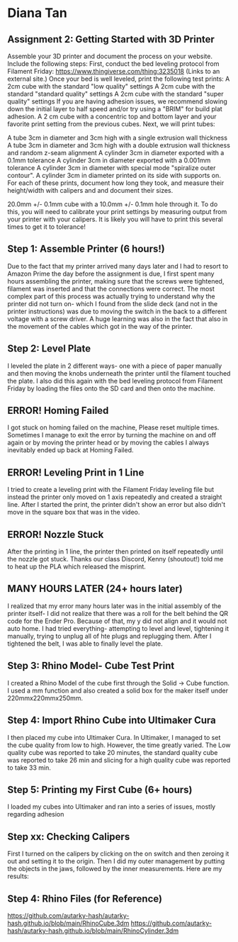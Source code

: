 # Diana Tan

## Assignment 2: Getting Started with 3D Printer
Assemble your 3D printer and document the process on your website. Include the following steps:
First, conduct the bed leveling protocol from Filament Friday: https://www.thingiverse.com/thing:3235018 (Links to an external site.)
Once your bed is well leveled, print the following test prints:
A 2cm cube with the standard "low quality" settings 
A 2cm cube with the standard "standard quality" settings 
A 2cm cube with the standard "super quality" settings
If you are having adhesion issues, we recommend slowing down the initial layer to half speed and/or  try using a "BRIM" for build plat adhesion.
A 2 cm cube with a concentric top and bottom layer and your favorite print setting from the previous cubes.
Next, we will print tubes: 

A tube 3cm in diameter and 3cm high with a single extrusion wall thickness
A tube 3cm in diameter and 3cm high with a double extrusion wall thickness and random z-seam alignment
A cylinder 3cm in diameter exported with a 0.1mm tolerance
A cylinder 3cm in diameter exported with a 0.001mm tolerance
A cylinder 3cm in diameter with special mode "spiralize outer contour".
A cylinder 3cm in diameter printed on its side with supports on.
For each of these prints, document how long they took, and measure their height/width with calipers and and document their sizes. 

20.0mm +/- 0.1mm cube with a 10.0mm +/- 0.1mm hole through it.
To do this, you will need to calibrate your print settings by measuring output from your printer with your calipers. It is likely you will have to print this several times to get it to tolerance!
## Step 1: Assemble Printer (6 hours!)
Due to the fact that my printer arrived many days later and I had to resort to Amazon Prime the day before the assignment is due, I first spent many hours assembling the printer, making sure that the screws were tightened, filament was inserted and that the connections were correct. The most complex part of this process was actually trying to understand why the printer did not turn on- which I found from the slide deck (and not in the printer instructions) was due to moving the switch in the back to a different voltage with a screw driver. A huge learning was also in the fact that  also in the movement of the cables which got in the way of the printer. 

## Step 2: Level Plate
I leveled the plate in 2 different ways- one with a piece of paper manually and then moving the knobs underneath the printer until the filament touched the plate. I also did this again with the bed leveling protocol from Filament Friday by loading the files onto the SD card and then onto the machine.

## ERROR! Homing Failed
I got stuck on homing failed on the machine, Please reset multiple times. Sometimes I manage to exit the error by turning the machine on and off again or by moving the printer head or by moving the cables I always inevitably ended up back at Homing Failed.

## ERROR! Leveling Print in 1 Line
I tried to create a leveling print with the Filament Friday leveling file but instead the printer only moved on 1 axis repeatedly and created a straight line. After I started the print, the printer didn't show an error but also didn't move in the square box that was in the video.

## ERROR! Nozzle Stuck
After the printing in 1 line, the printer then printed on itself repeatedly until the nozzle got stuck. Thanks our class Discord, Kenny (shoutout!) told me to heat up the PLA which released the misprint. 

## MANY HOURS LATER (24+ hours later)
I realized that my error many hours later was in the initial assembly of the printer itself- I did not realize that there was a roll for the belt behind the QR code for the Ender Pro. Because of that, my y did not align and it would not auto home. I had tried everything- attempting to level and level, tightening it manually, trying to unplug all of hte plugs and replugging them. After I tightened the belt, I was able to finally level the plate.

## Step 3: Rhino Model- Cube Test Print
I created a Rhino Model of the cube first through the Solid -> Cube function. I used a mm function and also created a solid box for the maker itself under 220mmx220mmx250mm.

## Step 4: Import Rhino Cube into Ultimaker Cura
I then placed my cube into Ultimaker Cura. In Ultimaker, I managed to set the cube quality from low to high. However, the time greatly varied. The Low quality cube was reported to take 20 minutes, the standard quality cube was reported to take 26 min and slicing for a high quality cube was reported to take 33 min.

## Step 5: Printing my First Cube (6+ hours)
I loaded my cubes into Ultimaker and ran into a series of issues, mostly regarding adhesion

## Step xx: Checking Calipers
First I turned on the calipers by clicking on the on switch and then zeroing it out and setting it to the origin.
Then I did my outer management by putting the objects in the jaws, followed by the inner measurements. Here are my results:


## Step 4: Rhino Files (for Reference)
https://github.com/autarky-hash/autarky-hash.github.io/blob/main/RhinoCube.3dm
https://github.com/autarky-hash/autarky-hash.github.io/blob/main/RhinoCylinder.3dm

